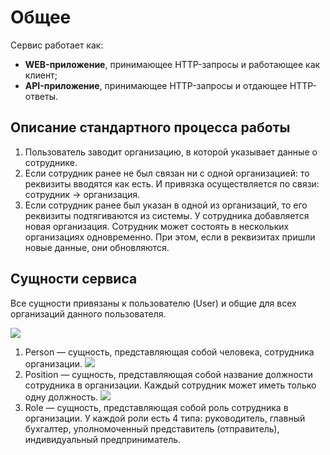 # Общее

Сервис работает как:

- **WEB-приложение**, принимающее HTTP-запросы и работающее как клиент;
- **API-приложение**, принимающее HTTP-запросы и отдающее HTTP-ответы.

## Описание стандартного процесса работы

1. Пользователь заводит организацию, в которой указывает данные о сотруднике.
2. Если сотрудник ранее не был связан ни с одной организацией: то реквизиты вводятся как есть. И привязка осуществляется
по связи: сотрудник -> организация.
3. Если сотрудник ранее был указан в одной из организаций, то его реквизиты подтягиваются из системы. У сотрудника
добавляется новая организация. Сотрудник может состоять в нескольких организациях одновременно. При этом, если в реквизитах
пришли новые данные, они обновляются.

## Сущности сервиса
Все сущности привязаны к пользователю (User) и общие для всех организаций данного пользователя.

![](assets/drawio/entity-person.drawio)
1. Person — сущность, представляющая собой человека, сотрудника организации.
![](assets/drawio/entity-position.drawio)
2. Position — сущность, представляющая собой название должности сотрудника в организации. Каждый сотрудник может иметь
только одну должность.
![](assets/drawio/entity-role.drawio)
3. Role — сущность, представляющая собой роль сотрудника в организации. У каждой роли есть 4 типа: руководитель, главный
бухгалтер, уполномоченный представитель (отправитель), индивидуальный предприниматель.

